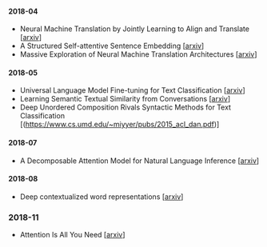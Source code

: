 #### 2018-04
- Neural Machine Translation by Jointly Learning to Align and Translate [[arxiv](http://arxiv.org/abs/1409.0473)]
- A Structured Self-attentive Sentence Embedding [[arxiv](https://arxiv.org/abs/1703.03130)]
- Massive Exploration of Neural Machine Translation Architectures [[arxiv](https://arxiv.org/abs/1703.03906)]

#### 2018-05
- Universal Language Model Fine-tuning for Text Classification [[arxiv](https://arxiv.org/abs/1801.06146)]
- Learning Semantic Textual Similarity from Conversations [[arxiv](https://arxiv.org/abs/1804.07754)]
- Deep Unordered Composition Rivals Syntactic Methods for Text Classification [(https://www.cs.umd.edu/~miyyer/pubs/2015_acl_dan.pdf)]

#### 2018-07
- A Decomposable Attention Model for Natural Language Inference [[arxiv](https://arxiv.org/abs/1606.01933)]

#### 2018-08
- Deep contextualized word representations [[arxiv](https://arxiv.org/abs/1802.05365)]

### 2018-11
- Attention Is All You Need [[arxiv](https://arxiv.org/abs/1706.03762)]
